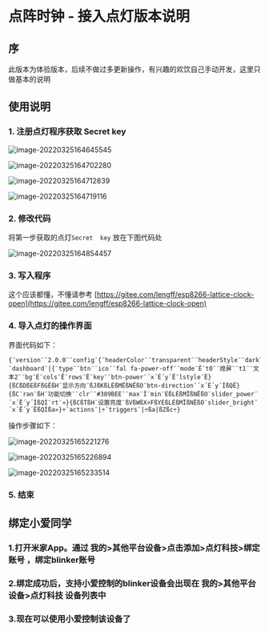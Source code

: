 # 点阵时钟 - 接入点灯版本说明

## 序

此版本为体验版本，后续不做过多更新操作，有兴趣的欢饮自己手动开发，这里只做基本的说明

## 使用说明

### 1. 注册点灯程序获取 Secret key



![image-20220325164645545](/tree/master/blinker/image-20220325164645545.png)

![image-20220325164702280](/tree/master/blinker/image-20220325164702280.png)

![image-20220325164712839](/tree/master/blinker/image-20220325164712839.png)

![image-20220325164719116](/image-20220325164719116.png)

### 2. 修改代码

将第一步获取的点灯``Secret  key`` 放在下图代码处

![image-20220325164854457](/tree/master/blinker/image-20220325164854457.png)

### 3. 写入程序

这个应该都懂，不懂请参考 [https://gitee.com/lengff/esp8266-lattice-clock-open](https://gitee.com/lengff/esp8266-lattice-clock-open)



### 4. 导入点灯的操作界面

界面代码如下：

```
{¨version¨¨2.0.0¨¨config¨{¨headerColor¨¨transparent¨¨headerStyle¨¨dark¨¨background¨{¨img¨¨assets/img/headerbg.jpg¨¨isFull¨«}}¨dashboard¨|{¨type¨¨btn¨¨ico¨¨fal fa-power-off¨¨mode¨Ê¨t0¨¨熄屏¨¨t1¨¨文本2¨¨bg¨É¨cols¨Ë¨rows¨Ë¨key¨¨btn-power¨´x´É´y´Ë¨lstyle¨Ê}{ßCßDßEßFßGÊßH¨显示方向¨ßJßKßLÉßMËßNËßO¨btn-direction¨´x´É´y´ÍßQÊ}{ßC¨ran¨ßH¨功能切换¨¨clr¨¨#389BEE¨¨max¨Î¨min¨ÉßLÉßMÏßNËßO¨slider_power¨´x´Ë´y´ÍßQÍ¨rt¨»}{ßCßTßH¨设置亮度¨ßVßWßX¤FßYÉßLÉßMÏßNËßO¨slider_bright¨´x´Ë´y´ËßQÍßa»}÷¨actions¨|÷¨triggers¨|÷ßa|ßZßc÷}
```

操作步骤如下：

![image-20220325165221276](/tree/master/blinker/image-20220325165221276.png)

![image-20220325165226894](/tree/master/blinker/image-20220325165226894.png)

![image-20220325165233514](/tree/master/blinker/image-20220325165233514.png)

### 5. 结束



## 绑定小爱同学

### 1.打开米家App。通过 **我的>其他平台设备>点击添加>点灯科技>绑定账号** ，绑定blinker账号
### 2.绑定成功后，支持小爱控制的blinker设备会出现在 **我的>其他平台设备>点灯科技** 设备列表中
### 3.现在可以使用小爱控制该设备了